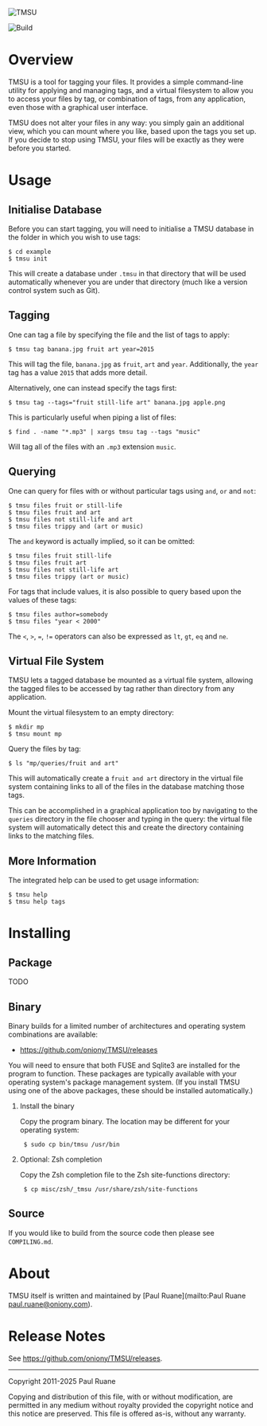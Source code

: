 ![TMSU](http://tmsu.org/images/tmsu.png)

![Build](https://github.com/oniony/TMSU/actions/workflows/build.yml/badge.svg)

# Overview

TMSU is a tool for tagging your files. It provides a simple command-line utility
for applying and managing tags, and a virtual filesystem to allow you to access
your files by tag, or combination of tags, from any application, even those with
a graphical user interface.

TMSU does not alter your files in any way: you simply gain an additional view,
which you can mount where you like, based upon the tags you set up. If you decide
to stop using TMSU, your files will be exactly as they were before you started.

# Usage

## Initialise Database

Before you can start tagging, you will need to initialise a TMSU database in the
folder in which you wish to use tags:

    $ cd example
    $ tmsu init

This will create a database under `.tmsu` in that directory that will be used
automatically whenever you are under that directory (much like a version control
system such as Git).

## Tagging

One can tag a file by specifying the file and the list of tags to apply:

    $ tmsu tag banana.jpg fruit art year=2015

This will tag the file, `banana.jpg` as `fruit`, `art` and `year`. Additionally,
the `year` tag has a value `2015` that adds more detail.

Alternatively, one can instead specify the tags first:

    $ tmsu tag --tags="fruit still-life art" banana.jpg apple.png

This is particularly useful when piping a list of files:

    $ find . -name "*.mp3" | xargs tmsu tag --tags "music"

Will tag all of the files with an `.mp3` extension `music`.

## Querying

One can query for files with or without particular tags using `and`, `or` and
`not`:

    $ tmsu files fruit or still-life
    $ tmsu files fruit and art
    $ tmsu files not still-life and art
    $ tmsu files trippy and (art or music)

The `and` keyword is actually implied, so it can be omitted:

    $ tmsu files fruit still-life
    $ tmsu files fruit art
    $ tmsu files not still-life art
    $ tmsu files trippy (art or music)

For tags that include values, it is also possible to query based upon the values
of these tags:

    $ tmsu files author=somebody
    $ tmsu files "year < 2000"

The `<`, `>`, `=`, `!=` operators can also be expressed as `lt`, `gt`, `eq` and `ne`.

## Virtual File System

TMSU lets a tagged database be mounted as a virtual file system, allowing the tagged
files to be accessed by tag rather than directory from any application.

Mount the virtual filesystem to an empty directory:

    $ mkdir mp
    $ tmsu mount mp

Query the files by tag:

    $ ls "mp/queries/fruit and art"

This will automatically create a `fruit and art` directory in the virtual file system
containing links to all of the files in the database matching those tags.

This can be accomplished in a graphical application too by navigating to the `queries`
directory in the file chooser and typing in the query: the virtual file system will
automatically detect this and create the directory containing links to the matching
files.

## More Information

The integrated help can be used to get usage information:

    $ tmsu help
    $ tmsu help tags

# Installing

## Package

TODO

## Binary

Binary builds for a limited number of architectures and operating system
combinations are available:

  * <https://github.com/oniony/TMSU/releases>

You will need to ensure that both FUSE and Sqlite3 are installed for the
program to function. These packages are typically available with your
operating system's package management system. (If you install TMSU using one
of the above packages, these should be installed automatically.)

1. Install the binary

    Copy the program binary. The location may be different for your operating
    system:

        $ sudo cp bin/tmsu /usr/bin

2. Optional: Zsh completion

    Copy the Zsh completion file to the Zsh site-functions directory:

        $ cp misc/zsh/_tmsu /usr/share/zsh/site-functions

## Source

If you would like to build from the source code then please see `COMPILING.md`.

# About

TMSU itself is written and maintained by [Paul Ruane](mailto:Paul Ruane <paul.ruane@oniony.com>).

# Release Notes

See <https://github.com/oniony/TMSU/releases>.

- - -

Copyright 2011-2025 Paul Ruane

Copying and distribution of this file, with or without modification,
are permitted in any medium without royalty provided the copyright
notice and this notice are preserved.  This file is offered as-is,
without any warranty.
